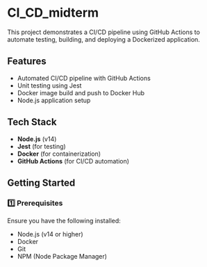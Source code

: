 # CI_CD_midterm

This project demonstrates a CI/CD pipeline using GitHub Actions to automate testing, building, and deploying a Dockerized application.

## Features

- Automated CI/CD pipeline with GitHub Actions
- Unit testing using Jest
- Docker image build and push to Docker Hub
- Node.js application setup

## Tech Stack

- **Node.js** (v14)
- **Jest** (for testing)
- **Docker** (for containerization)
- **GitHub Actions** (for CI/CD automation)

##  Getting Started

### 1️⃣ Prerequisites

Ensure you have the following installed:

- Node.js (v14 or higher)
- Docker
- Git
- NPM (Node Package Manager)

